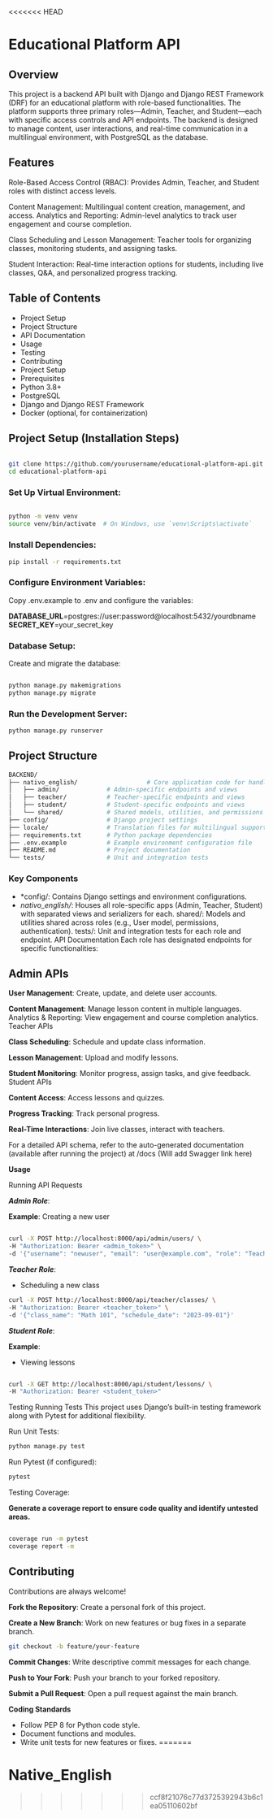 <<<<<<< HEAD

# Educational Platform API

## Overview

This project is a backend API built with Django and Django REST Framework (DRF) for an educational platform with role-based functionalities. The platform supports three primary roles—Admin, Teacher, and Student—each with specific access controls and API endpoints. The backend is designed to manage content, user interactions, and real-time communication in a multilingual environment, with PostgreSQL as the database.
## Features

Role-Based Access Control (RBAC): Provides Admin, Teacher, and Student roles with distinct access levels.

Content Management: Multilingual content creation, management, and access.
Analytics and Reporting: Admin-level analytics to track user engagement and course completion.

Class Scheduling and Lesson Management: Teacher tools for organizing classes, monitoring students, and assigning tasks.

Student Interaction: Real-time interaction options for students, including live classes, Q&A, and personalized progress tracking.
## Table of Contents

- Project Setup
- Project Structure
- API Documentation 
- Usage
- Testing 
- Contributing
- Project Setup
- Prerequisites
- Python 3.8+
- PostgreSQL 
- Django and Django REST Framework
- Docker (optional, for containerization)

## Project Setup (Installation Steps)

```bash

git clone https://github.com/yourusername/educational-platform-api.git
cd educational-platform-api
```

### Set Up Virtual Environment:

```bash

python -m venv venv
source venv/bin/activate  # On Windows, use `venv\Scripts\activate`
```

### Install Dependencies:
```bash
pip install -r requirements.txt
```

### Configure Environment Variables:

Copy .env.example to .env and configure the variables:



**DATABASE_URL**=postgres://user:password@localhost:5432/yourdbname
**SECRET_KEY**=your_secret_key

### Database Setup:

Create and migrate the database:

```bash

python manage.py makemigrations
python manage.py migrate
```

### Run the Development Server:

```bash
python manage.py runserver
```

## Project Structure

```bash
BACKEND/
├── nativo_english/                   # Core application code for handling requests
│   ├── admin/             # Admin-specific endpoints and views
│   ├── teacher/           # Teacher-specific endpoints and views
│   ├── student/           # Student-specific endpoints and views
│   └── shared/            # Shared models, utilities, and permissions
├── config/                # Django project settings
├── locale/                # Translation files for multilingual support
├── requirements.txt       # Python package dependencies
├── .env.example           # Example environment configuration file
├── README.md              # Project documentation
└── tests/                 # Unit and integration tests

```

### Key Components
- *config/: Contains Django settings and environment configurations.
- *nativo_english/*: Houses all role-specific apps (Admin, Teacher, Student) with separated views and serializers for each.
shared/: Models and utilities shared across roles (e.g., User model, permissions, authentication).
tests/: Unit and integration tests for each role and endpoint.
API Documentation
Each role has designated endpoints for specific functionalities:

## Admin APIs

**User Management**: Create, update, and delete user accounts.

**Content Management**: Manage lesson content in multiple languages.
Analytics & Reporting: View engagement and course completion analytics.
Teacher APIs

**Class Scheduling**: Schedule and update class information.

**Lesson Management**: Upload and modify lessons.

**Student Monitoring**: Monitor progress, assign tasks, and give feedback.
Student APIs

**Content Access**: Access lessons and quizzes.

**Progress Tracking**: Track personal progress.

**Real-Time Interactions**: Join live classes, interact with teachers.

For a detailed API schema, refer to the auto-generated documentation (available after running the project) at /docs (Will add Swagger link here)


**Usage**

Running API Requests

***Admin Role***:

****Example****: Creating a new user

```bash

curl -X POST http://localhost:8000/api/admin/users/ \
-H "Authorization: Bearer <admin_token>" \
-d '{"username": "newuser", "email": "user@example.com", "role": "Teacher"}'
```

***Teacher Role***:

* Scheduling a new class

```bash
curl -X POST http://localhost:8000/api/teacher/classes/ \
-H "Authorization: Bearer <teacher_token>" \
-d '{"class_name": "Math 101", "schedule_date": "2023-09-01"}'
```

***Student Role***:

****Example****: 

* Viewing lessons
```bash

curl -X GET http://localhost:8000/api/student/lessons/ \
-H "Authorization: Bearer <student_token>"
```

Testing
Running Tests
This project uses Django’s built-in testing framework along with Pytest for additional flexibility.

Run Unit Tests:

```bash
python manage.py test
```

Run Pytest (if configured):

```bash
pytest
```
Testing Coverage:


**Generate a coverage report to ensure code quality and identify untested areas.**


```bash

coverage run -m pytest
coverage report -m
```

## Contributing

Contributions are always welcome!

**Fork the Repository**: Create a personal fork of this project.

**Create a New Branch**: Work on new features or bug fixes in a separate branch.

```bash
git checkout -b feature/your-feature
```

**Commit Changes**: Write descriptive commit messages for each change.

**Push to Your Fork**: Push your branch to your forked repository.

**Submit a Pull Request**: Open a pull request against the main branch.

**Coding Standards**
* Follow PEP 8 for Python code style.
* Document functions and modules.
* Write unit tests for new features or fixes.
=======
# Native_English
>>>>>>> ccf8f21076c77d3725392943b6c1ea05110602bf
